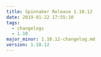 ```yaml
---
title: Spinnaker Release 1.10.12
date: 2019-01-22 17:55:10
tags:
  - changelogs
  - 1.10
major_minor: 1.10.12-changelog.md
version: 1.10.12
---
```


<script src="https://gist.github.com/spinnaker-release/8c6e6abe2a0016b823b900523e82cba1.js"/>
